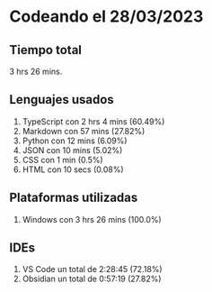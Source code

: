 # Codeando el 28/03/2023

## Tiempo total
3 hrs 26 mins.

## Lenguajes usados
1. TypeScript con 2 hrs 4 mins (60.49%)
1. Markdown con 57 mins (27.82%)
1. Python con 12 mins (6.09%)
1. JSON con 10 mins (5.02%)
1. CSS con 1 min (0.5%)
1. HTML con 10 secs (0.08%)

## Plataformas utilizadas
1. Windows con 3 hrs 26 mins (100.0%)

## IDEs
1. VS Code un total de 2:28:45 (72.18%)
1. Obsidian un total de 0:57:19 (27.82%)

